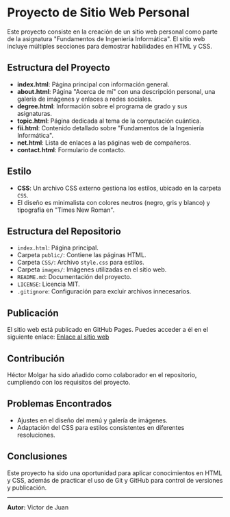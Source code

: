 # Proyecto de Sitio Web Personal

Este proyecto consiste en la creación de un sitio web personal como parte de la asignatura "Fundamentos de Ingeniería Informática". El sitio web incluye múltiples secciones para demostrar habilidades en HTML y CSS.

## Estructura del Proyecto

- **index.html**: Página principal con información general.
- **about.html**: Página "Acerca de mí" con una descripción personal, una galería de imágenes y enlaces a redes sociales.
- **degree.html**: Información sobre el programa de grado y sus asignaturas.
- **topic.html**: Página dedicada al tema de la computación cuántica.
- **fii.html**: Contenido detallado sobre "Fundamentos de la Ingeniería Informática".
- **net.html**: Lista de enlaces a las páginas web de compañeros.
- **contact.html**: Formulario de contacto.

## Estilo

- **CSS**: Un archivo CSS externo gestiona los estilos, ubicado en la carpeta `CSS`.
- El diseño es minimalista con colores neutros (negro, gris y blanco) y tipografía en "Times New Roman".

## Estructura del Repositorio

- `index.html`: Página principal.
- Carpeta `public/`: Contiene las páginas HTML.
- Carpeta `CSS/`: Archivo `style.css` para estilos.
- Carpeta `images/`: Imágenes utilizadas en el sitio web.
- `README.md`: Documentación del proyecto.
- `LICENSE`: Licencia MIT.
- `.gitignore`: Configuración para excluir archivos innecesarios.

## Publicación

El sitio web está publicado en GitHub Pages. Puedes acceder a él en el siguiente enlace:
[Enlace al sitio web](#)

## Contribución

Héctor Molgar ha sido añadido como colaborador en el repositorio, cumpliendo con los requisitos del proyecto.

## Problemas Encontrados

- Ajustes en el diseño del menú y galería de imágenes.
- Adaptación del CSS para estilos consistentes en diferentes resoluciones.

## Conclusiones

Este proyecto ha sido una oportunidad para aplicar conocimientos en HTML y CSS, además de practicar el uso de Git y GitHub para control de versiones y publicación.

---
**Autor:** Victor de Juan
